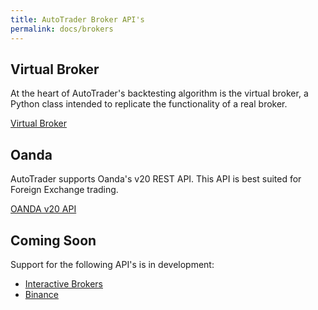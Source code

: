 ```yaml
---
title: AutoTrader Broker API's
permalink: docs/brokers 
---
```



## Virtual Broker
At the heart of AutoTrader's backtesting algorithm is the virtual broker, a Python class intended to replicate the functionality of a real broker. 

[Virtual Broker](brokers/virtual-broker)


## Oanda
AutoTrader supports Oanda's v20 REST API. This API is best suited for Foreign Exchange trading.

[OANDA v20 API](brokers/oanda)



## Coming Soon
Support for the following API's is in development:
  - [Interactive Brokers](https://www.interactivebrokers.com.au/en/index.php?f=5041)
  - [Binance](https://www.binance.com/en/)




